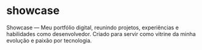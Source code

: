 # showcase
Showcase — Meu portfólio digital, reunindo projetos, experiências e habilidades como desenvolvedor. Criado para servir como vitrine da minha evolução e paixão por tecnologia.
